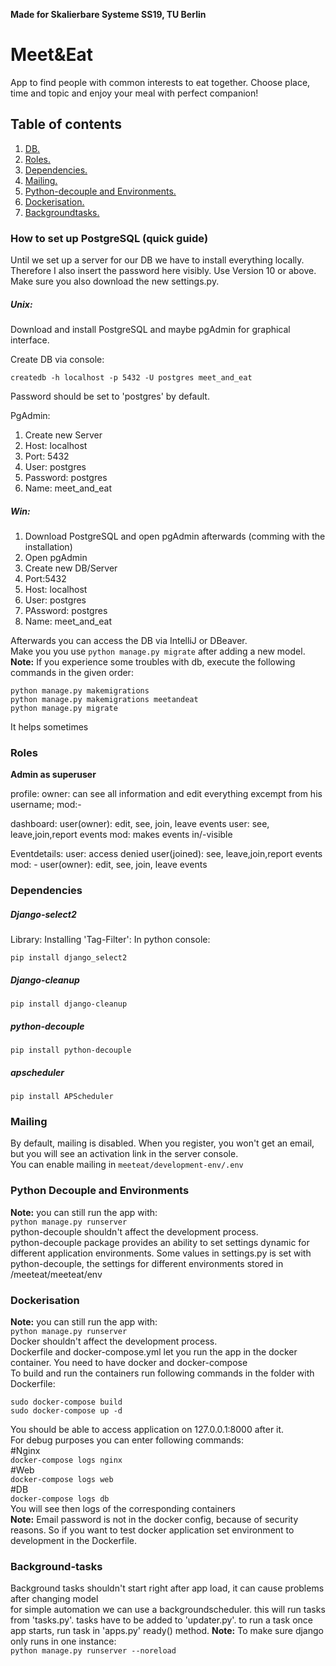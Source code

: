 **Made for Skalierbare Systeme SS19, TU Berlin**

# Meet&Eat #

App to find people with common interests to eat together.
Сhoose place, time and topic and enjoy your meal with perfect companion!
## Table of contents ##
1. [ DB. ](#db)
2. [ Roles. ](#roles)
3. [ Dependencies. ](#dependencies)
4. [ Mailing. ](#mailing)
5. [ Python-decouple and Environments. ](#python-decouple)
6. [ Dockerisation. ](#docker)
7. [ Backgroundtasks. ](#background-tasks)

<a name="db"></a>
### How to set up PostgreSQL (quick guide) ###

Until we set up a server for our DB we have to install everything locally. Therefore I also insert the password here visibly.
Use Version 10 or above. Make sure you also download the new settings.py.

##### Unix: #####

Download and install PostgreSQL and maybe pgAdmin for graphical interface.

Create DB via console:
```
createdb -h localhost -p 5432 -U postgres meet_and_eat
```
Password should be set to 'postgres' by default.


PgAdmin:

1. Create new Server
2. Host: localhost
3. Port: 5432
4. User: postgres
5. Password: postgres
6. Name: meet_and_eat

##### Win: #####

1. Download PostgreSQL and open pgAdmin afterwards (comming with the installation)
2. Open pgAdmin
3. Create new DB/Server
4. Port:5432
5. Host: localhost
6. User: postgres
7. PAssword: postgres
8. Name: meet_and_eat

Afterwards you can access the DB via IntelliJ or DBeaver.  
Make you you use `python manage.py migrate` after adding a new model.  
**Note:** If you experience some troubles with db, execute the following commands in the given order:  
```
python manage.py makemigrations  
python manage.py makemigrations meetandeat  
python manage.py migrate  
```
It helps sometimes

<a name="roles"></a>
### Roles ###

**Admin as superuser**

profile:
owner: can see all information and edit everything excempt from his username;
mod:-

dashboard:
user(owner): edit, see, join, leave events
user: see, leave,join,report events
mod: makes events in/-visible

Eventdetails:
user: access denied
user(joined): see, leave,join,report events
mod: -
user(owner): edit, see, join, leave events

<a name="dependencies"></a>
### Dependencies ###

##### Django-select2 #####

Library: Installing 'Tag-Filter':
In python console:
```
pip install django_select2
```
##### Django-cleanup #####
```
pip install django-cleanup
```
##### python-decouple #####
```
pip install python-decouple
```
##### apscheduler #####
```
pip install APScheduler
```
<a name="mailing"></a>
### Mailing ###
By default, mailing is disabled. When you register, you won't get an email, but you will see an activation link in the server console.  
You can enable mailing in `meeteat/development-env/.env`

<a name="python-decouple"></a>
### Python Decouple and Environments ###
**Note:** you can still run the app with:  
`python manage.py runserver`  
python-decouple shouldn't affect the development process.  
python-decouple package provides an ability to set settings dynamic for different application environments. Some values in settings.py is set with python-decouple, the settings for different environments stored in /meeteat/meeteat/env

<a name="docker"></a>
### Dockerisation ###
**Note:** you can still run the app with:  
`python manage.py runserver`  
Docker shouldn't affect the development process.  
Dockerfile and docker-compose.yml let you run the app in the docker container. You need to have docker and docker-compose  
To build and run the containers run following commands in the folder with Dockerfile:  

`sudo docker-compose build`  
`sudo docker-compose up -d`  

You should be able to access application on 127.0.0.1:8000 after it.  
For debug purposes you can enter following commands:  
#Nginx  
`docker-compose logs nginx`  
#Web  
`docker-compose logs web`  
#DB  
`docker-compose logs db`  
You will see then logs of the corresponding containers  
**Note:** Email password is not in the docker config, because of security reasons. So if you want to test docker application set environment to development in the Dockerfile.    

<a name="background-tasks"></a>
### Background-tasks ###
Background tasks shouldn't start right after app load, it can cause problems after changing model  
for simple automation we can use a backgroundscheduler.
this will run tasks from 'tasks.py'.
tasks have to be added to 'updater.py'.
to run a task once app starts, run task in 'apps.py' ready() method.
**Note:** To make sure django only runs in one instance:  
`python manage.py runserver --noreload`  
